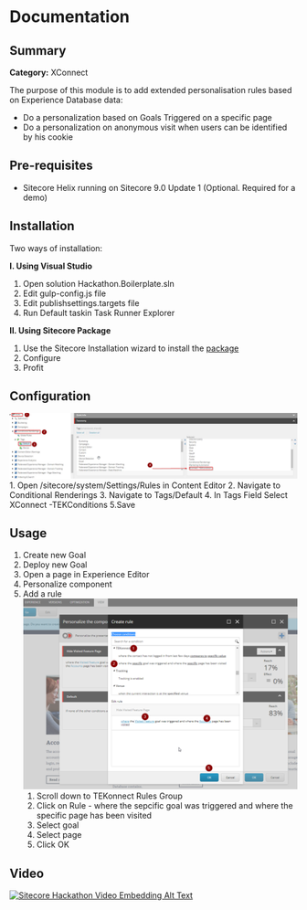 # Documentation

## Summary

**Category:** XConnect

The purpose of this module is to add extended personalisation rules based on Experience Database data:
- Do a personalization based on Goals Triggered on a specific page
- Do a personalization on anonymous visit when users can be identified by his cookie

## Pre-requisites
- Sitecore Helix running on Sitecore 9.0 Update 1 (Optional. Required for a demo)

## Installation

Two ways of installation:

**I. Using Visual Studio** 
1. Open solution Hackathon.Boilerplate.sln
2. Edit gulp-config.js file
3. Edit publishsettings.targets file
4. Run Default taskin Task Runner Explorer

**II. Using Sitecore Package**

1. Use the Sitecore Installation wizard to install the [package](#https://drive.google.com/open?id=12Nvm1Y0GR59S3ku1X-lTqdvPnKnszDak)
2. Configure
3. Profit

## Configuration

 ![Add TEKconnect Rule to Conditional Renderings](images/doc2.png?raw=true "Add TEKconnect Rule to Conditional Renderings")
    1. Open /sitecore/system/Settings/Rules in Content Editor
    2. Navigate to Conditional Renderings
    3. Navigate to Tags/Default
    4. In Tags Field Select XConnect -TEKConditions
    5.Save

## Usage
1. Create new Goal
2. Deploy new Goal
3. Open a page in Experience Editor
4. Personalize component 
5. Add a rule
![Add TEKconnect Rule](images/doc1.png?raw=true "Add TEKconnect Rule")
    1. Scroll down to TEKonnect Rules Group
    2. Click on Rule - where the sepcific goal was triggered and where the specific  page has been visited
    3. Select goal
    4. Select page
    5. Click OK 

## Video

[![Sitecore Hackathon Video Embedding Alt Text](https://img.youtube.com/vi/q9eGsaBv58U/0.jpg)](https://youtu.be/q9eGsaBv58U)
